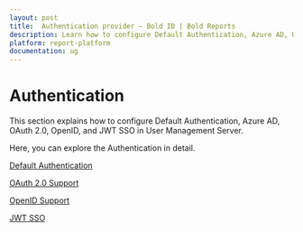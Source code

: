 ```yaml
---
layout: post
title:  Authentication provider – Bold ID | Bold Reports
description: Learn how to configure Default Authentication, Azure AD, OAuth 2.0, OpenID, and JWT SSO in User Management Server.
platform: report-platform
documentation: ug
---
```


# Authentication

This section explains how to configure Default Authentication, Azure AD, OAuth 2.0, OpenID, and JWT SSO in User Management Server.

Here, you can explore the Authentication in detail.

[Default Authentication](./../authentication/default-authentication/)

[OAuth 2.0 Support](./../authentication/oauth-2.0-support/)

[OpenID Support](./../authentication/openid-settings/)

[JWT SSO](./../authentication/json-web-token/)
